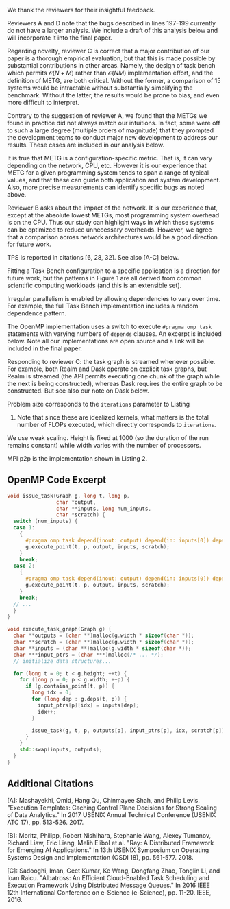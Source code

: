 We thank the reviewers for their insightful feedback.

Reviewers A and D note that the bugs described in lines 197-199
currently do not have a larger analysis. We include a draft of this
analysis below and will incorporate it into the final paper.

Regarding novelty, reviewer C is correct that a major contribution of
our paper is a thorough empirical evaluation, but that this is made
possible by substantial contributions in other areas. Namely, the
design of task bench which permits $\mathcal{O}(N+M)$ rather than
$\mathcal{O}(NM)$ implementation effort, and the definition of METG,
are both critical. Without the former, a comparison of 15 systems
would be intractable without substantially simplifying the
benchmark. Without the latter, the results would be prone to bias, and
even more difficult to interpret.

Contrary to the suggestion of reviewer A, we found that the METGs we
found in practice did not always match our intuitions. In fact, some
were off to such a large degree (multiple orders of magnitude) that
they prompted the development teams to conduct major new development
to address our results. These cases are included in our analysis
below.

It is true that METG is a configuration-specific metric. That is, it
can vary depending on the network, CPU, etc. However it is our
experience that METG for a given programming system tends to span a
range of typical values, and that these can guide both application and
system development. Also, more precise measurements can identify
specific bugs as noted above.

Reviewer B asks about the impact of the network. It is our experience
that, except at the absolute lowest METGs, most programming system
overhead is on the CPU. Thus our study can highlight ways in which
these systems can be optimized to reduce unnecessary
overheads. However, we agree that a comparison across network
architectures would be a good direction for future work.

TPS is reported in citations \[6, 28, 32]. See also \[A-C] below.

Fitting a Task Bench configuration to a specific application is a
direction for future work, but the patterns in Figure 1 are all
derived from common scientific computing workloads (and this is an
extensible set).

Irregular parallelism is enabled by allowing dependencies to vary over
time. For example, the full Task Bench implementation includes a
random dependence pattern.

The OpenMP implementation uses a switch to execute `#pragma omp task`
statements with varying numbers of `depends` clauses. An excerpt is
included below. Note all our implementations are open source and a
link will be included in the final paper.

Responding to reviewer C: the task graph is streamed whenever
possible. For example, both Realm and Dask operate on explicit task
graphs, but Realm is streamed (the API permits executing one chunk of
the graph while the next is being constructed), whereas Dask requires
the entire graph to be constructed. But see also our note on Dask
below.

Problem size corresponds to the `iterations` parameter to Listing
1. Note that since these are idealized kernels, what matters is the
total number of FLOPs executed, which directly corresponds to
`iterations`.

We use weak scaling. Height is fixed at 1000 (so the duration of the
run remains constant) while width varies with the number of
processors.

MPI p2p is the implementation shown in Listing 2.

## OpenMP Code Excerpt

```c++
void issue_task(Graph g, long t, long p,
                char *output,
                char **inputs, long num_inputs,
                char *scratch) {
  switch (num_inputs) {
  case 1:
    {
      #pragma omp task depend(inout: output) depend(in: inputs[0]) depend(inout: scratch)
      g.execute_point(t, p, output, inputs, scratch);
    }
    break;
  case 2:
    {
      #pragma omp task depend(inout: output) depend(in: inputs[0]) depend(in: inputs[1]) depend(inout: scratch)
      g.execute_point(t, p, output, inputs, scratch);
    }
    break;
  // ...
  }
}

void execute_task_graph(Graph g) {
  char **outputs = (char **)malloc(g.width * sizeof(char *));
  char **scratch = (char **)malloc(g.width * sizeof(char *));
  char **inputs = (char **)malloc(g.width * sizeof(char *));
  char ***input_ptrs = (char ***)malloc(/* ... */);
  // initialize data structures...

  for (long t = 0; t < g.height; ++t) {
    for (long p = 0; p < g.width; ++p) {
      if (g.contains_point(t, p)) {
        long idx = 0;
        for (long dep : g.deps(t, p)) {
          input_ptrs[p][idx] = inputs[dep];
          idx++;
        }

        issue_task(g, t, p, outputs[p], input_ptrs[p], idx, scratch[p]);
      }
    }
    std::swap(inputs, outputs);
  }
}
```

## Additional Citations

\[A]: Mashayekhi, Omid, Hang Qu, Chinmayee Shah, and Philip Levis. "Execution Templates: Caching Control Plane Decisions for Strong Scaling of Data Analytics." In 2017 USENIX Annual Technical Conference (USENIX ATC 17), pp. 513-526. 2017.

\[B]: Moritz, Philipp, Robert Nishihara, Stephanie Wang, Alexey Tumanov, Richard Liaw, Eric Liang, Melih Elibol et al. "Ray: A Distributed Framework for Emerging AI Applications." In 13th USENIX Symposium on Operating Systems Design and Implementation (OSDI 18), pp. 561-577. 2018.

\[C]: Sadooghi, Iman, Geet Kumar, Ke Wang, Dongfang Zhao, Tonglin Li, and Ioan Raicu. "Albatross: An Efficient Cloud-Enabled Task Scheduling and Execution Framework Using Distributed Message Queues." In 2016 IEEE 12th International Conference on e-Science (e-Science), pp. 11-20. IEEE, 2016.
